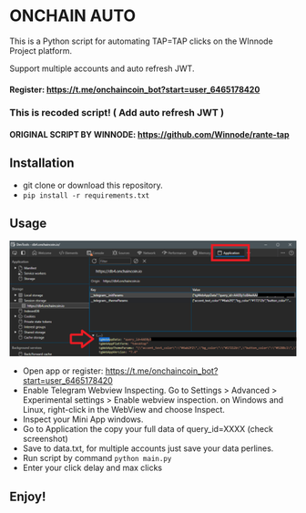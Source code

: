 # ONCHAIN AUTO 
This is a Python script for automating TAP=TAP clicks on the WInnode Project platform. 

Support multiple accounts and auto refresh JWT.
#### Register: https://t.me/onchaincoin_bot?start=user_6465178420

### This is recoded script! ( Add auto refresh JWT )
#### ORIGINAL SCRIPT BY WINNODE: https://github.com/Winnode/rante-tap

## Installation
- git clone or download this repository.
- ```pip install -r requirements.txt```
## Usage
![Get Token](https://github.com/im-hanzou/onchain-auto/blob/main/onchain.png)
- Open app or register: https://t.me/onchaincoin_bot?start=user_6465178420
- Enable Telegram Webview Inspecting. Go to Settings > Advanced > Experimental settings > Enable webview inspection.
on Windows and Linux, right-click in the WebView and choose Inspect.
- Inspect your Mini App windows.
- Go to Application the copy your full data of query_id=XXXX (check screenshot)
- Save to data.txt, for multiple accounts just save your data perlines.
- Run script by command ```python main.py```
- Enter your click delay and max clicks
  
## Enjoy!
